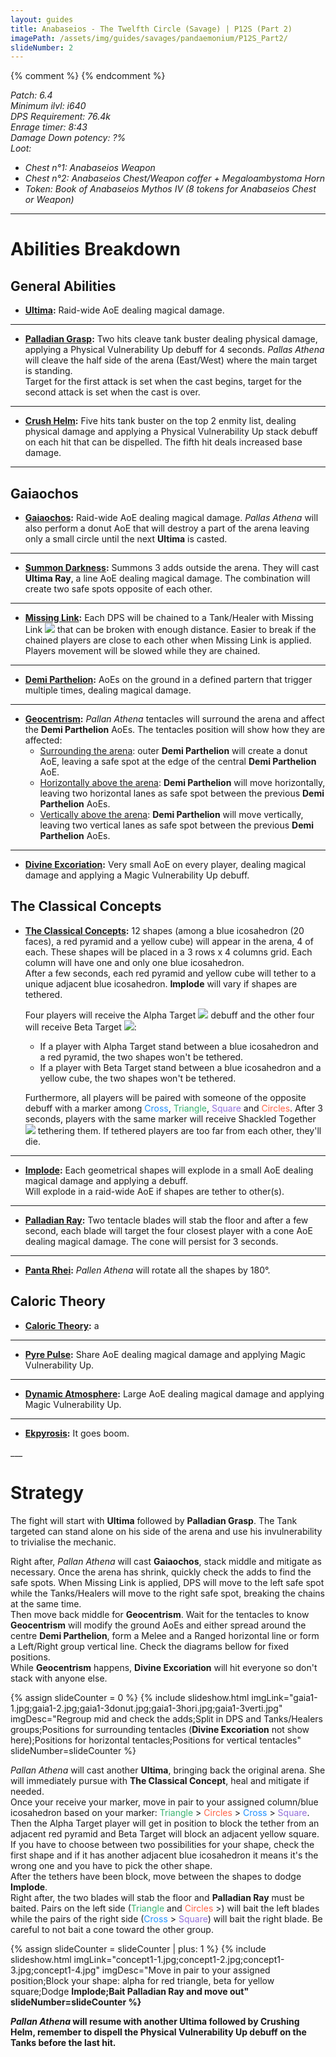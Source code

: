 ```yaml
---
layout: guides
title: Anabaseios - The Twelfth Circle (Savage) | P12S (Part 2)
imagePath: /assets/img/guides/savages/pandaemonium/P12S_Part2/
slideNumber: 2
---
```


  {% comment %}
      <!-- cSpell:ignore verti hori -->
  {% endcomment %}

*Patch: 6.4  
Minimum ilvl: i640  
DPS Requirement: 76.4k  
Enrage timer: 8:43  
<span class='debuff'>Damage Down</span> potency: ?%  
Loot:*

+ *Chest n°1: Anabaseios Weapon*
+ *Chest n°2: Anabaseios Chest/Weapon coffer + Megaloambystoma Horn*
+ *Token: Book of Anabaseios Mythos IV (8 tokens for Anabaseios Chest or Weapon)*

___

<h1><a id='AbilitiesBreakdown'>Abilities Breakdown</a></h1>

<div class='guideSection' markdown='1'>
<h2><a id='ABGeneralAbilities'>General Abilities</a></h2>

+ **<u>Ultima</u>:**
Raid-wide AoE dealing <span class='magic'>magical damage</span>.

___

+ **<u>Palladian Grasp</u>:**
Two hits cleave tank buster dealing <span class='phys'>physical damage</span>, applying a <span class='debuff'>Physical Vulnerability Up</span> debuff for 4 seconds. *Pallas Athena* will cleave the half side of the arena (East/West) where the main target is standing.  
Target for the first attack is set when the cast begins, target for the second attack is set when the cast is over.

___

+ **<u>Crush Helm</u>:**
Five hits tank buster on the top 2 enmity list, dealing <span class='phys'>physical damage</span> and applying a <span class='debuff'>Physical Vulnerability Up</span> stack debuff on each hit that can be dispelled. The fifth hit deals increased base damage.

___

</div>

<div class='guideSection' markdown='1'>
<h2><a id='ABGaiaochos'>Gaiaochos</a></h2>

+ **<u>Gaiaochos</u>:**
Raid-wide AoE dealing <span class='magic'>magical damage</span>. *Pallas Athena* will also perform a donut AoE that will destroy a part of the arena leaving only a small circle until the next **Ultima** is casted.

___

+ **<u>Summon Darkness</u>:**
Summons 3 adds outside the arena. They will cast **Ultima Ray**, a line AoE dealing <span class='magic'>magical damage</span>. The combination will create two safe spots opposite of each other.

___

+ **<u>Missing Link</u>:**
Each DPS will be chained to a Tank/Healer with <span class='speDebuff'>Missing Link</span> <img class='iconImg' src='{{ site.data.iconList.P12S.MissingLink }}'> that can be broken with enough distance. Easier to break if the chained players are close to each other when <span class='speDebuff'>Missing Link</span> is applied.  
Players movement will be slowed while they are chained.

___

+ **<u>Demi Parthelion</u>:**
AoEs on the ground in a defined partern that trigger multiple times, dealing <span class='magic'>magical damage</span>.

___

+ **<u>Geocentrism</u>:**
*Pallan Athena* tentacles will surround the arena and affect the **Demi Parthelion** AoEs. The tentacles position will show how they are affected:
  + <u>Surrounding the arena</u>: outer **Demi Parthelion** will create a donut AoE, leaving a safe spot at the edge of the central **Demi Parthelion** AoE.
  + <u>Horizontally above the arena</u>: **Demi Parthelion** will move horizontally, leaving two horizontal lanes as safe spot between the previous **Demi Parthelion** AoEs.
  + <u>Vertically above the arena</u>: **Demi Parthelion** will move vertically, leaving two vertical lanes as safe spot between the previous **Demi Parthelion** AoEs.

___

+ **<u>Divine Excoriation</u>:**
Very small AoE on every player, dealing <span class='magic'>magical damage</span> and applying a <span class='debuff'>Magic Vulnerability Up</span> debuff.

</div>

<div class='guideSection' markdown='1'>
<h2><a id='ABTheClassicalConcepts'>The Classical Concepts</a></h2>

+ **<u>The Classical Concepts</u>:**
12 shapes (among a blue icosahedron (20 faces), a red pyramid and a yellow cube) will appear in the arena, 4 of each. These shapes will be placed in a 3 rows x 4 columns grid. Each column will have one and only one blue icosahedron.  
After a few seconds, each red pyramid and yellow cube will tether to a unique adjacent blue icosahedron. **Implode** will vary if shapes are tethered.

  Four players will receive the <span class='speDebuff'>Alpha Target</span> <img class='iconImg' src='{{ site.data.iconList.P12S.AlphaTarget }}'> debuff and the other four will receive <span class='speDebuff'>Beta Target</span> <img class='iconImg' src='{{ site.data.iconList.P12S.BetaTarget }}'>:
  + If a player with <span class='speDebuff'>Alpha Target</span> stand between a blue icosahedron and a red pyramid, the two shapes won't be tethered.
  + If a player with <span class='speDebuff'>Beta Target</span> stand between a blue icosahedron and a yellow cube, the two shapes won't be tethered.

  Furthermore, all players will be paired with someone of the opposite debuff with a marker among <span style='color: dodgerblue'>Cross</span>, <span style='color: MediumSeaGreen'>Triangle</span>, <span style='color: MediumPurple'>Square</span> and <span style='color: Tomato'>Circles</span>. After 3 seconds, players with the same marker will receive <span class='speDebuff'>Shackled Together</span> <img class='iconImg' src='{{ site.data.iconList.P12S.ShackledTogether }}'> tethering them. If tethered players are too far from each other, they'll die.

___

+ **<u>Implode</u>:**
Each geometrical shapes will explode in a small AoE dealing <span class='magic'>magical damage</span> and applying a  debuff.  
Will explode in a raid-wide AoE if shapes are tether to other(s).

___

+ **<u>Palladian Ray</u>:**
Two tentacle blades will stab the floor and after a few second, each blade will target the four closest player with a cone AoE dealing <span class='magic'>magical damage</span>. The cone will persist for 3 seconds.

___

+ **<u>Panta Rhei</u>:**
*Pallen Athena* will rotate all the shapes by 180°.

</div>

<div class='guideSection' markdown='1'>
<h2><a id='ABCaloricTheory'>Caloric Theory</a></h2>

+ **<u>Caloric Theory</u>:**
a

___

+ **<u>Pyre Pulse</u>:**
Share AoE dealing <span class='magic'>magical damage</span> and applying <span class='debuff'>Magic Vulnerability Up</span>.

___

+ **<u>Dynamic Atmosphere</u>:**
Large AoE dealing <span class='magic'>magical damage</span> and applying <span class='debuff'>Magic Vulnerability Up</span>.

___

+ **<u>Ekpyrosis</u>:**
It goes boom.

</div>
___
<h1><a id='Strategy'>Strategy</a></h1>

<div class='guideSection' markdown='1'>
<a id='SPhase1'></a>

The fight will start with **Ultima** followed by **Palladian Grasp**. The Tank targeted can stand alone on his side of the arena and use his invulnerability to trivialise the mechanic.

Right after, *Pallan Athena* will cast **Gaiaochos**, stack middle and mitigate as necessary. Once the arena has shrink, quickly check the adds to find the safe spots. When <span class='speDebuff'>Missing Link</span> is applied, DPS will move to the left safe spot while the Tanks/Healers will move to the right safe spot, breaking the chains at the same time.  
Then move back middle for **Geocentrism**. Wait for the tentacles to know **Geocentrism** will modify the ground AoEs and either spread around the centre **Demi Parthelion**, form a Melee and a Ranged horizontal line or form a Left/Right group vertical line. Check the diagrams bellow for fixed positions.  
While **Geocentrism** happens, **Divine Excoriation** will hit everyone so don't stack with anyone else.

{% assign slideCounter = 0 %}
{% include slideshow.html imgLink="gaia1-1.jpg;gaia1-2.jpg;gaia1-3donut.jpg;gaia1-3hori.jpg;gaia1-3verti.jpg" imgDesc="Regroup mid and check the adds;Split in DPS and Tanks/Healers groups;Positions for surrounding tentacles (<strong>Divine Excoriation</strong> not show here);Positions for horizontal tentacles;Positions for vertical tentacles" slideNumber=slideCounter %}

*Pallan Athena* will cast another **Ultima**, bringing back the original arena. She will immediately pursue with **The Classical Concept**, heal and mitigate if needed.  
Once your receive your marker, move in pair to your assigned column/blue icosahedron based on your marker: <span style='color: MediumSeaGreen'>Triangle</span> > <span style='color: Tomato'>Circles</span> > <span style='color: dodgerblue'>Cross</span> > <span style='color: MediumPurple'>Square</span>.  
Then the <span class='speDebuff'>Alpha Target</span> player will get in position to block the tether from an adjacent red pyramid and <span class='speDebuff'>Beta Target</span> will block an adjacent yellow square. If you have to choose between two possibilities for your shape, check the first shape and if it has another adjacent blue icosahedron it means it's the wrong one and you have to pick the other shape.  
After the tethers have been block, move between the shapes to dodge **Implode**.  
Right after, the two blades will stab the floor and **Palladian Ray** must be baited. Pairs on the left side (<span style='color: MediumSeaGreen'>Triangle</span> and <span style='color: Tomato'>Circles</span> >) will bait the left blades while the pairs of the right side (<span style='color: dodgerblue'>Cross</span> > <span style='color: MediumPurple'>Square</span>) will bait the right blade. Be careful to not bait a cone toward the other group.

{% assign slideCounter = slideCounter | plus: 1 %}
{% include slideshow.html imgLink="concept1-1.jpg;concept1-2.jpg;concept1-3.jpg;concept1-4.jpg" imgDesc="Move in pair to your assigned position;Block your shape: alpha for red triangle, beta for yellow square;Dodge <strong>Implode<strong>;Bait <strong>Palladian Ray</strong> and move out" slideNumber=slideCounter %}

*Pallan Athena* will resume with another **Ultima** followed by **Crushing Helm**, remember to dispell the <span class='debuff'>Physical Vulnerability Up</span> debuff on the Tanks before the last hit.

</div>

<div class='guideSection' markdown='1'>
<a id='SPhase2'></a>

</div>
